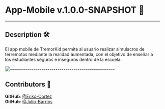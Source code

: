 # App-Mobile v.1.0.0-SNAPSHOT 🧠

---

<h2 id="description"> Description 🛠️ </h2>

El app mobile de TremorKid permite al usuario realizar simulacros de terremotos mediante la realidad aumentada, con el objetivo de enseñar a los estudiantes seguros e inseguros dentro de la escuela.

![-----------------------------------------------------](https://raw.githubusercontent.com/andreasbm/readme/master/assets/lines/rainbow.png)

<h2 id="contributors"> Contributors 🤝 </h2>

**GitHub**: <a href="https://github.com/EcoCharlie">@Erikc-Cortez</a> <br>
**GitHub**: <a href="https://github.com/Pandaluf">@Julio-Barrios</a> <br>
